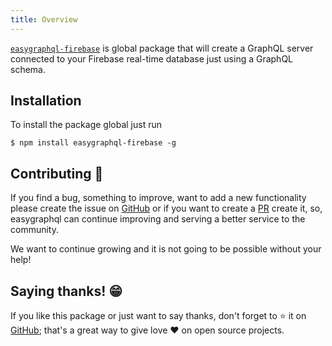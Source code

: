 ```yaml
---
title: Overview
---
```


[`easygraphql-firebase`](https://github.com/EasyGraphQL/easygraphql-firebase) is 
global package that will create a GraphQL server connected to your Firebase
real-time database just using a GraphQL schema.

## Installation

To install the package global just run
```shell
$ npm install easygraphql-firebase -g
```

## Contributing 🚀

If you find a bug, something to improve, want to add a new functionality please create the issue
on [GitHub](https://github.com/EasyGraphQL/easygraphql-firebase/issues/) or if you want to create a 
[PR](https://github.com/EasyGraphQL/easygraphql-firebase/pulls) create it, so, 
easygraphql can continue improving and serving a better service to the community.

We want to continue growing and it is not going to be possible without your help!

## Saying thanks! 😁

If you like this package or just want to say thanks, don't forget to ⭐️ it on 
[GitHub](https://github.com/EasyGraphQL/easygraphql-firebase); that's a great way to 
give love ❤️ on open source projects.
